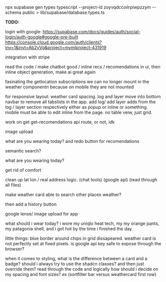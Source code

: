npx supabase gen types typescript --project-id zoyvqdccoilrpiwpzzym --schema public > lib/supabase/database.types.ts


**TODO:**

login with google:
https://supabase.com/docs/guides/auth/social-login/auth-google#google-pre-built
https://console.cloud.google.com/auth/clients?inv=1&invt=Ab2yVg&project=mymlproject-431919

integration with stripe

read the code / make chatbot good / inline recs / recomendations in ui, then inline object generation, make ai great again

fasinating the getlocation subscriptions we can no longer mount in the weather componentn because on mobile they are not mounted

for responsive layout: weather card spacing. 
log and layer move into bottom navbar to remove all tabslists in the app. add log/ add layer adds from the log / layer section respectively either as popup or inline or something. mobile must be able to edit inline from the page. no table veiw, just grid.


work on get get-recomendations api route, or not, idk

image upload

what are you wearing today? and redo button for recomendations

semantic search?

what are you wearing today?

get rid of comfort

clean up lat lon / real address logic. (chat tools) (google api) (read through all files)

make weather card able to search other places weather?

then add a history button

google lense/ image upload for app

what should i wear today?
i wore my uniqlo heat tech, my my orange pants, my patagonia shell, and i got hot by the time i finished the day.

little things: blue border around chips in grid dissapeared. weather card is not perfectly set at fixed pixels. is google api key safe to expose through the browser?


when it comes to styling, what is the difference between a card and a badge? should i always try to use the shadcn classes? and then just override them?
read through the code
and logically how should i decide on my spacing and font sizes? ex (sortfilter bar versus weathercard first row)